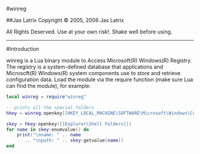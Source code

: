 #winreg

##Jas Latrix
Copyright © 2005, 2006 Jas Latrix <jastejada at yahoo dot com>

All Rights Deserved. Use at your own risk!. Shake well before using.

--------------------------------------------------------------------------------


#Introduction

winreg is a Lua binary module to Access Microsoft(R) Windows(R) Registry. The registry is a system-defined database that applications and Microsoft(R) Windows(R) system components use to store and retrieve configuration data. 
Load the module via the require function (make sure Lua can find the module), for example: 

```lua
local winreg = require"winreg"

-- prints all the special folders
hkey = winreg.openkey[[HKEY_LOCAL_MACHINE\SOFTWARE\Microsoft\Windows\CurrentVersion]]

skey = hkey:openkey([[Explorer\Shell Folders]])
for name in skey:enumvalue() do
	print("\nname: " .. name
	   .. "\npath: " .. skey:getvalue(name))
end
```

